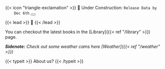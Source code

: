 ---
---

<div class="flex px-4 py-2 mb-8 text-base rounded-md bg-primary-100 dark:bg-primary-900">
  <span class="flex items-center ltr:pr-3 rtl:pl-3 text-primary-400">
    {{< icon "triangle-exclamation" >}}
  </span>
  <span class="flex items-center justify-between grow dark:text-neutral-300">
    <span class="prose dark:prose-invert">🚧 Under Construction: <code id="layout">Release Data by
    Dec 6th</code></span>
    <button
      id="switch-layout-button"
      class="px-4 !text-neutral !no-underline rounded-md bg-primary-600 hover:!bg-primary-500 dark:bg-primary-800 dark:hover:!bg-primary-700"
  </span>
</div>


{{< lead >}}
🧰
{{< /lead >}}

You can checkout the latest books in the [Library]({{< ref "/library" >}}) page.

_**Sidenote:** Check out some weather cams here [Weather]({{< ref "/weather" >}})_

{{< typeit >}}
About us?
{{< /typeit >}}
